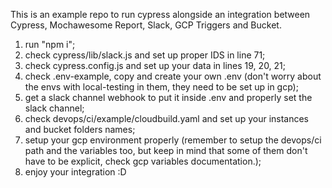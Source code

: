 This is an example repo to run cypress alongside an integration between Cypress, Mochawesome Report, Slack, GCP Triggers and Bucket.

1. run "npm i";
2. check cypress/lib/slack.js and set up proper IDS in line 71;
3. check cypress.config.js and set up your data in lines 19, 20, 21;
4. check .env-example, copy and create your own .env (don't worry about the envs with local-testing in them, they need to be set up in gcp);
5. get a slack channel webhook to put it inside .env and properly set the slack channel;
5. check devops/ci/example/cloudbuild.yaml and set up your instances and bucket folders names;
6. setup your gcp environment properly (remember to setup the devops/ci path and the variables too, but keep in mind that some of them don't have to be explicit, check gcp variables documentation.);
7. enjoy your integration :D